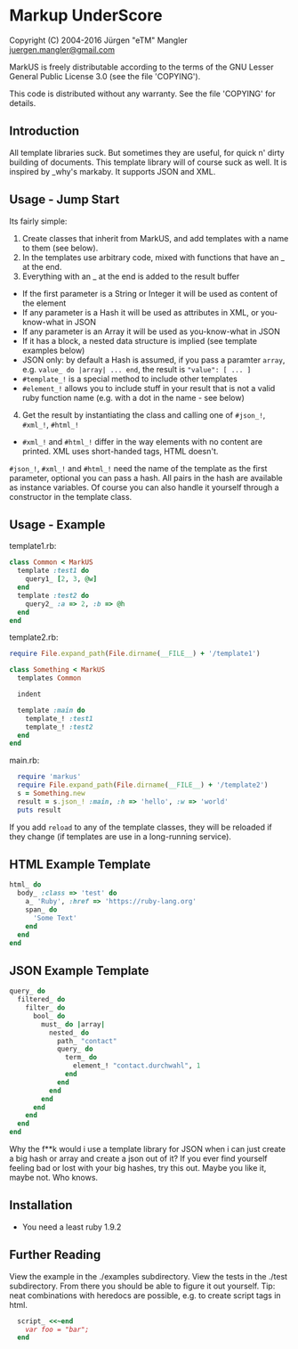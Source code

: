 # Markup UnderScore

Copyright (C) 2004-2016 Jürgen "eTM" Mangler <juergen.mangler@gmail.com>

MarkUS is freely distributable according to the terms of the
GNU Lesser General Public License 3.0 (see the file 'COPYING').

This code is distributed without any warranty. See the file
'COPYING' for details.

## Introduction

All template libraries suck. But sometimes they are useful, for
quick n' dirty building of documents. This template library will of course suck
as well. It is inspired by _why's markaby. It supports JSON and XML.

## Usage - Jump Start

Its fairly simple:

1. Create classes that inherit from MarkUS, and add templates with a name to them (see below).
2. In the templates use arbitrary code, mixed with functions that have an _ at the end.
3. Everything with an _ at the end is added to the result buffer
  - If the first parameter is a String or Integer it will be used as content of the element
  - If any parameter is a Hash it will be used as attributes in XML, or you-know-what in JSON
  - If any parameter is an Array it will be used as you-know-what in JSON
  - If it has a block, a nested data structure is implied (see template examples below)
  - JSON only: by default a Hash is assumed, if you pass a paramter `array`, e.g. `value_ do |array| ... end`, the result is `"value": [ ... ]`
  - `#template_!` is a special method to include other templates
  - `#element_!` allows you to include stuff in your result that is not a valid ruby function name (e.g. with a dot in the name - see below)
4. Get the result by instantiating the class and calling one of `#json_!`, `#xml_!`, `#html_!`
  - `#xml_!` and `#html_!` differ in the way elements with no content are printed. XML uses short-handed tags, HTML doesn't.

`#json_!`, `#xml_!` and `#html_!` need the name of the template as
the first parameter, optional you can pass a hash. All pairs in the hash are
available as instance variables. Of course you can also handle it yourself through a
constructor in the template class.

## Usage - Example

template1.rb:
```ruby
class Common < MarkUS
  template :test1 do
    query1_ [2, 3, @w]
  end
  template :test2 do
    query2_ :a => 2, :b => @h
  end
end
```

template2.rb:
```ruby
require File.expand_path(File.dirname(__FILE__) + '/template1')

class Something < MarkUS
  templates Common

  indent

  template :main do
    template_! :test1
    template_! :test2
  end
end
```

main.rb:
```ruby
  require 'markus'
  require File.expand_path(File.dirname(__FILE__) + '/template2')
  s = Something.new
  result = s.json_! :main, :h => 'hello', :w => 'world'
  puts result
```

If you add `reload` to any of the template classes, they will be reloaded if they change (if templates are use in a long-running service).



## HTML Example Template

```ruby
html_ do
  body_ :class => 'test' do
    a_ 'Ruby', :href => 'https://ruby-lang.org'
    span_ do
      'Some Text'
    end
  end
end
```

## JSON Example Template

```ruby
query_ do
  filtered_ do
    filter_ do
      bool_ do
        must_ do |array|
          nested_ do
            path_ "contact"
            query_ do
              term_ do
                element_! "contact.durchwahl", 1
              end
            end
          end
        end
      end
    end
  end
end
```

Why the f**k would i use a template library for JSON when i can just create a
big hash or array and create a json out of it? If you ever find yourself feeling bad or
lost with your big hashes, try this out. Maybe you like it, maybe not. Who
knows.

## Installation

* You need a least ruby 1.9.2

## Further Reading

View the example in the ./examples subdirectory. View the tests in the ./test subdirectory. From there you should be able to figure it out yourself. Tip: neat combinations with heredocs are possible, e.g. to create script tags in html.

```ruby
  script_ <<~end
    var foo = "bar";
  end
```

